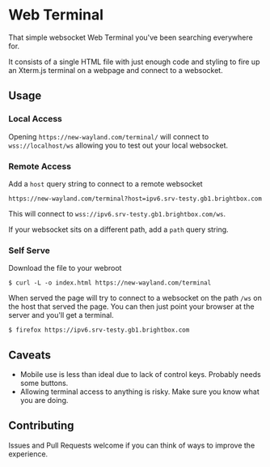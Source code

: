 # Web Terminal
That simple websocket Web Terminal you've been searching everywhere for.

It consists of a single HTML file with just enough code and styling to
fire up an Xterm.js terminal on a webpage and connect to a websocket.

## Usage

### Local Access

Opening `https://new-wayland.com/terminal/` will connect to
`wss://localhost/ws` allowing you to test out your local websocket.

### Remote Access

Add a `host` query string to connect to a remote websocket

```
https://new-wayland.com/terminal?host=ipv6.srv-testy.gb1.brightbox.com
```

This will connect to `wss://ipv6.srv-testy.gb1.brightbox.com/ws`.

If your websocket sits on a different path, add a `path` query string.

### Self Serve

Download the file to your webroot

```
$ curl -L -o index.html https://new-wayland.com/terminal
```

When served the page will try to connect to a websocket on the path
`/ws` on the host that served the page. You can then just point your
browser at the server and you'll get a terminal.

```
$ firefox https://ipv6.srv-testy.gb1.brightbox.com
```

## Caveats

- Mobile use is less than ideal due to lack of control keys. Probably
needs some buttons.
- Allowing terminal access to anything is risky. Make
sure you know what you are doing.

## Contributing
Issues and Pull Requests welcome if you can think of ways to improve
the experience.
